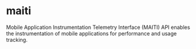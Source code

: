 maiti
=====

Mobile Application Instrumentation Telemetry Interface (MAITI) API enables the instrumentation of mobile applications for performance and usage tracking.
